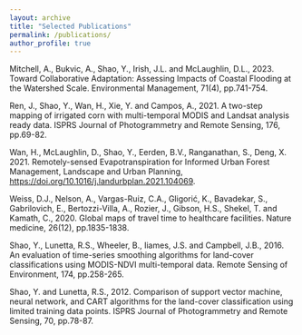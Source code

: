 ```yaml
---
layout: archive
title: "Selected Publications"
permalink: /publications/
author_profile: true
---
```

Mitchell, A., Bukvic, A., Shao, Y., Irish, J.L. and McLaughlin, D.L., 2023. Toward Collaborative Adaptation: Assessing Impacts of Coastal Flooding at the Watershed Scale. Environmental Management, 71(4), pp.741-754.

Ren, J., Shao, Y., Wan, H., Xie, Y. and Campos, A., 2021. A two-step mapping of irrigated corn with multi-temporal MODIS and Landsat analysis ready data. ISPRS Journal of Photogrammetry and Remote Sensing, 176, pp.69-82.

Wan, H., McLaughlin, D., Shao, Y., Eerden, B.V., Ranganathan, S., Deng, X. 2021. Remotely-sensed Evapotranspiration for Informed Urban Forest Management, Landscape and Urban Planning, https://doi.org/10.1016/j.landurbplan.2021.104069.

Weiss, D.J., Nelson, A., Vargas-Ruiz, C.A., Gligorić, K., Bavadekar, S., Gabrilovich, E., Bertozzi-Villa, A., Rozier, J., Gibson, H.S., Shekel, T. and Kamath, C., 2020. Global maps of travel time to healthcare facilities. Nature medicine, 26(12), pp.1835-1838.

Shao, Y., Lunetta, R.S., Wheeler, B., Iiames, J.S. and Campbell, J.B., 2016. An evaluation of time-series smoothing algorithms for land-cover classifications using MODIS-NDVI multi-temporal data. Remote Sensing of Environment, 174, pp.258-265.

Shao, Y. and Lunetta, R.S., 2012. Comparison of support vector machine, neural network, and CART algorithms for the land-cover classification using limited training data points. ISPRS Journal of Photogrammetry and Remote Sensing, 70, pp.78-87.